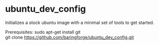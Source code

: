 ubuntu_dev_config
=================

Initializes a stock ubuntu image with a minimal set of tools to get started.

Prerequisites:
sudo apt-get install git  
git clone https://github.com/baringforge/ubuntu_dev_config.git

